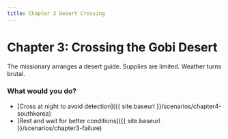 ```yaml
---
title: Chapter 3 Desert Crossing
---
```


# Chapter 3: Crossing the Gobi Desert

The missionary arranges a desert guide. Supplies are limited. Weather turns brutal.

### What would you do?
- [Cross at night to avoid detection]({{ site.baseurl }}/scenarios/chapter4-southkorea)
- [Rest and wait for better conditions]({{ site.baseurl }}/scenarios/chapter3-failure)
